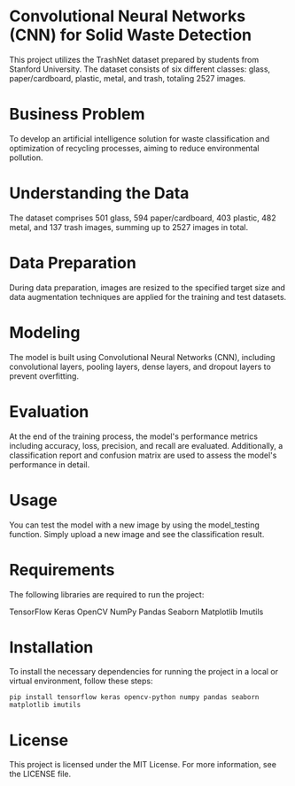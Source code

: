 # Convolutional Neural Networks (CNN) for Solid Waste Detection
This project utilizes the TrashNet dataset prepared by students from Stanford University. The dataset consists of six different classes: glass, paper/cardboard, plastic, metal, and trash, totaling 2527 images.

# Business Problem
To develop an artificial intelligence solution for waste classification and optimization of recycling processes, aiming to reduce environmental pollution.

# Understanding the Data
The dataset comprises 501 glass, 594 paper/cardboard, 403 plastic, 482 metal, and 137 trash images, summing up to 2527 images in total.

# Data Preparation
During data preparation, images are resized to the specified target size and data augmentation techniques are applied for the training and test datasets.

# Modeling
The model is built using Convolutional Neural Networks (CNN), including convolutional layers, pooling layers, dense layers, and dropout layers to prevent overfitting.

# Evaluation
At the end of the training process, the model's performance metrics including accuracy, loss, precision, and recall are evaluated. Additionally, a classification report and confusion matrix are used to assess the model's performance in detail.

# Usage
You can test the model with a new image by using the model_testing function. Simply upload a new image and see the classification result.

# Requirements
The following libraries are required to run the project:

TensorFlow
Keras
OpenCV
NumPy
Pandas
Seaborn
Matplotlib
Imutils

# Installation
To install the necessary dependencies for running the project in a local or virtual environment, follow these steps:
```
pip install tensorflow keras opencv-python numpy pandas seaborn matplotlib imutils
```

# License
This project is licensed under the MIT License. For more information, see the LICENSE file.

